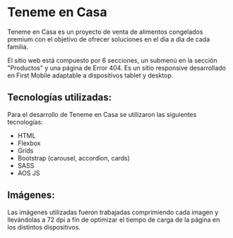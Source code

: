 # Teneme en Casa

Teneme en Casa es un proyecto de venta de alimentos congelados premium con el objetivo de ofrecer soluciones en el dia a dia de cada familia.

El sitio web está compuesto por 6 secciones, un submenú en la sección "Productos" y una página de Error 404. Es un sitio responsive  desarrollado en First Mobile adaptable a dispositivos tablet y desktop.

## Tecnologías utilizadas:

Para el desarrollo de Teneme en Casa se utilizaron las siguientes tecnologías:

* HTML
* Flexbox
* Grids
* Bootstrap (carousel, accordion, cards)
* SASS
* AOS JS

## Imágenes:

Las imágenes utilizadas fueron trabajadas comprimiendo cada imagen y llevándolas a 72 dpi a fin de optimizar el tiempo de carga de la página en los distintos dispositivos. 